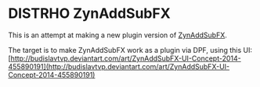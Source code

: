 # DISTRHO ZynAddSubFX

This is an attempt at making a new plugin version of [ZynAddSubFX](http://zynaddsubfx.sourceforge.net/).<br/>

The target is to make ZynAddSubFX work as a plugin via DPF, using this UI:<br/>
[http://budislavtvp.deviantart.com/art/ZynAddSubFX-UI-Concept-2014-455890191](http://budislavtvp.deviantart.com/art/ZynAddSubFX-UI-Concept-2014-455890191)
